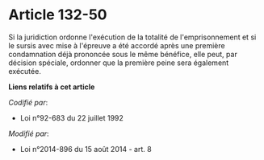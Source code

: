 # Article 132-50

Si la juridiction ordonne l'exécution de la totalité de l'emprisonnement et si le sursis avec mise à l'épreuve a été accordé
après une première condamnation déjà prononcée sous le même bénéfice, elle peut, par décision spéciale, ordonner que la
première peine sera également exécutée.

**Liens relatifs à cet article**

_Codifié par_:

  - Loi n°92-683 du 22 juillet 1992

_Modifié par_:

  - Loi n°2014-896 du 15 août 2014 - art. 8

